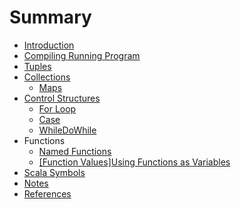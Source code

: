 # Summary

* [Introduction](README.md)
* [Compiling  Running  Program](compiling-running-program.md)
* [Tuples](tuples.md)
* [Collections](collections.md)
  * [Maps](maps.md)
* [Control Structures](control-structures.md)
  * [For Loop](for-loop.md)
  * [Case](case.md)
  * [WhileDoWhile](whiledowhile.md)
* Functions
  * [Named Functions](named-functions.md)
  * [\[Function Values\]Using Functions as Variables](function-valuesusing-functions-as-variables.md)
* [Scala Symbols](scala-symbols.md)
* [Notes](notes.md)
* [References](references.md)

